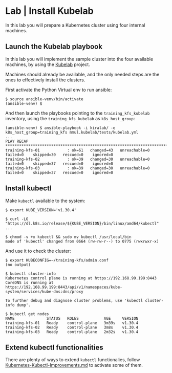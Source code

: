 # Lab | Install Kubelab

In this lab you will prepare a Kubernetes cluster using four internal machines.

## Launch the Kubelab playbook

In this lab you will implement the sample cluster into the four available machines, by
using the [Kubelab](https://github.com/mmul-it/kubelab) project.

Machines should already be available, and the only needed steps are the ones to
effectively install the clusters.

First activate the Python Virtual env to run ansible:

```console
$ source ansible-venv/bin/activate
(ansible-venv) $
```

And then launch the playbooks pointing to the `training_kfs_kubelab` inventory,
using the `training_kfs_kubelab` as `k8s_host_group`:

```console
(ansible-venv) $ ansible-playbook -i kiralab/ -e k8s_host_group=training_kfs mmul.kubelab/tests/kubelab.yml
...
PLAY RECAP *******************************************************************************************************
training-kfs-01            : ok=61   changed=43   unreachable=0    failed=0    skipped=30   rescued=0    ignored=0
training-kfs-02            : ok=39   changed=30   unreachable=0    failed=0    skipped=37   rescued=0    ignored=0
training-kfs-03            : ok=39   changed=30   unreachable=0    failed=0    skipped=37   rescued=0    ignored=0
```

## Install kubectl

Make `kubectl` available to the system:

```console
$ export KUBE_VERSION='v1.30.4'

$ curl -LO "https://dl.k8s.io/release/${KUBE_VERSION}/bin/linux/amd64/kubectl"
...

$ chmod -v +x kubectl && sudo mv kubectl /usr/local/bin
mode of 'kubectl' changed from 0664 (rw-rw-r--) to 0775 (rwxrwxr-x)
```

And use it to check the cluster:

```console
$ export KUBECONFIG=~/training-kfs/admin.conf
(no output)

$ kubectl cluster-info
Kubernetes control plane is running at https://192.168.99.199:8443
CoreDNS is running at https://192.168.99.199:8443/api/v1/namespaces/kube-system/services/kube-dns:dns/proxy

To further debug and diagnose cluster problems, use 'kubectl cluster-info dump'.

$ kubectl get nodes
NAME              STATUS   ROLES           AGE     VERSION
training-kfs-01   Ready    control-plane   3m39s   v1.30.4
training-kfs-02   Ready    control-plane   3m8s    v1.30.4
training-kfs-03   Ready    control-plane   2m32s   v1.30.4
```

## Extend kubectl functionalities

There are plenty of ways to extend `kubectl` functionalies, follow [Kubernetes-Kubectl-Improvements.md](Kubernetes-Kubectl-Improvements.md)
to activate some of them.
